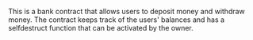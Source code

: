 This is a bank contract that allows users to deposit money and withdraw money.  The contract keeps track of the users' balances and has a selfdestruct function that can be activated by the owner.
